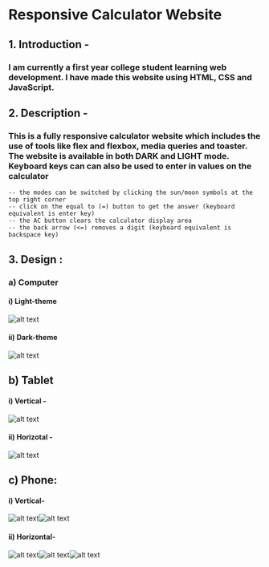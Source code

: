 # Responsive Calculator Website 
## 1. Introduction - 
### I am currently a first year college student learning web development. I have made this website using HTML, CSS and JavaScript.
## 2. Description - 
### This is a fully responsive calculator website which includes the use of tools like flex and flexbox, media queries and toaster. The website is available in both DARK and LIGHT mode. Keyboard keys can can also be used to enter in values on the calculator

    -- the modes can be switched by clicking the sun/moon symbols at the top right corner 
    -- click on the equal to (=) button to get the answer (keyboard equivalent is enter key)
    -- the AC button clears the calculator display area 
    -- the back arrow (<=) removes a digit (keyboard equivalent is backspace key)


## 3. Design : 
### a) Computer
#### i) Light-theme
![alt text](output/image.png)
#### ii) Dark-theme
![alt text](output/image-1.png)

## b) Tablet
#### i) Vertical - 
![alt text](output/image-2.png)
#### ii) Horizotal - 
![alt text](output/image-6.png)

## c) Phone:
#### i) Vertical-
![alt text](output/image-3.png)![alt text](output/image-4.png)
#### ii) Horizontal-
![alt text](output/image-7.png)![alt text](output/image-8.png)![alt text](output/image-9.png)